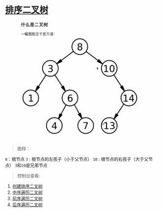 #  [排序二叉树](https://roy-lau.github.io/web_list/Sort-two-fork-tree)

<img src="imgs/why-two-fork-tree.png" alt="一张图解释排序二叉树"/>

> 图释：

`8`：根节点 
`3` : 根节点的左孩子（小于父节点）
`10` : 根节点的右孩子（大于父节点）
`3`和`10`是兄弟节点

> 控制台查看:
1. [创建排序二叉树](https://roy-lau.github.io/web_list/Sort-two-fork-tree/%E5%88%9B%E5%BB%BA%E6%8E%92%E5%BA%8F%E4%BA%8C%E5%8F%89%E6%A0%91.html)
2. [中序遍历二叉树](https://roy-lau.github.io/web_list/Sort-two-fork-tree/%E4%B8%AD%E5%BA%8F%E9%81%8D%E5%8E%86%E4%BA%8C%E5%8F%89%E6%A0%91.html)
3. [前序遍历二叉树](https://roy-lau.github.io/web_list/Sort-two-fork-tree/%E5%89%8D%E5%BA%8F%E9%81%8D%E5%8E%86%E4%BA%8C%E5%8F%89%E6%A0%91.html)
4. [后序遍历二叉树](https://roy-lau.github.io/web_list/Sort-two-fork-tree/%E5%90%8E%E5%BA%8F%E9%81%8D%E5%8E%86%E4%BA%8C%E5%8F%89%E6%A0%91.html)
